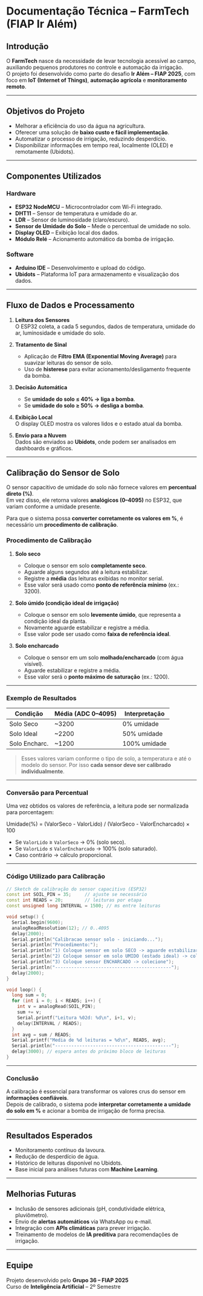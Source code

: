 # Documentação Técnica – FarmTech (FIAP Ir Além)

## Introdução
O **FarmTech** nasce da necessidade de levar tecnologia acessível ao campo, auxiliando pequenos produtores no controle e automação da irrigação.  
O projeto foi desenvolvido como parte do desafio **Ir Além – FIAP 2025**, com foco em **IoT (Internet of Things)**, **automação agrícola** e **monitoramento remoto**.

---

## Objetivos do Projeto
- Melhorar a eficiência do uso da água na agricultura.  
- Oferecer uma solução de **baixo custo e fácil implementação**.  
- Automatizar o processo de irrigação, reduzindo desperdício.  
- Disponibilizar informações em tempo real, localmente (OLED) e remotamente (Ubidots).  

---

## Componentes Utilizados

### Hardware
- **ESP32 NodeMCU** – Microcontrolador com Wi-Fi integrado.  
- **DHT11** – Sensor de temperatura e umidade do ar.  
- **LDR** – Sensor de luminosidade (claro/escuro).  
- **Sensor de Umidade do Solo** – Mede o percentual de umidade no solo.  
- **Display OLED** – Exibição local dos dados.  
- **Módulo Relé** – Acionamento automático da bomba de irrigação.  

### Software
- **Arduino IDE** – Desenvolvimento e upload do código.  
- **Ubidots** – Plataforma IoT para armazenamento e visualização dos dados.  

---

## Fluxo de Dados e Processamento

1. **Leitura dos Sensores**  
   O ESP32 coleta, a cada 5 segundos, dados de temperatura, umidade do ar, luminosidade e umidade do solo.

2. **Tratamento de Sinal**  
   - Aplicação de **Filtro EMA (Exponential Moving Average)** para suavizar leituras do sensor de solo.  
   - Uso de **histerese** para evitar acionamento/desligamento frequente da bomba.

3. **Decisão Automática**  
   - Se **umidade do solo ≤ 40% → liga a bomba**.  
   - Se **umidade do solo ≥ 50% → desliga a bomba**.  

4. **Exibição Local**  
   O display OLED mostra os valores lidos e o estado atual da bomba.

5. **Envio para a Nuvem**  
   Dados são enviados ao **Ubidots**, onde podem ser analisados em dashboards e gráficos.

---

## Calibração do Sensor de Solo

O sensor capacitivo de umidade do solo não fornece valores em **percentual direto (%)**.  
Em vez disso, ele retorna valores **analógicos (0–4095)** no ESP32, que variam conforme a umidade presente.

Para que o sistema possa **converter corretamente os valores em %**, é necessário um **procedimento de calibração**.

### Procedimento de Calibração

1. **Solo seco**  
   - Coloque o sensor em solo **completamente seco**.  
   - Aguarde alguns segundos até a leitura estabilizar.  
   - Registre a **média** das leituras exibidas no monitor serial.  
   - Esse valor será usado como **ponto de referência mínimo** (ex.: 3200).  

2. **Solo úmido (condição ideal de irrigação)**  
   - Coloque o sensor em solo **levemente úmido**, que representa a condição ideal da planta.  
   - Novamente aguarde estabilizar e registre a média.  
   - Esse valor pode ser usado como **faixa de referência ideal**.  

3. **Solo encharcado**  
   - Coloque o sensor em um solo **molhado/encharcado** (com água visível).  
   - Aguarde estabilizar e registre a média.  
   - Esse valor será o **ponto máximo de saturação** (ex.: 1200).  

---

### Exemplo de Resultados

| Condição      | Média (ADC 0–4095) | Interpretação |
|---------------|--------------------|---------------|
| Solo Seco     | ~3200              | 0% umidade    |
| Solo Ideal    | ~2200              | 50% umidade   |
| Solo Encharc. | ~1200              | 100% umidade  |

> Esses valores variam conforme o tipo de solo, a temperatura e até o modelo do sensor. Por isso **cada sensor deve ser calibrado individualmente**.

---

### Conversão para Percentual

Uma vez obtidos os valores de referência, a leitura pode ser normalizada para porcentagem:

Umidade(%) = (ValorSeco - ValorLido) / (ValorSeco - ValorEncharcado) × 100

- Se `ValorLido` ≥ `ValorSeco` → 0% (solo seco).  
- Se `ValorLido` ≤ `ValorEncharcado` → 100% (solo saturado).  
- Caso contrário → cálculo proporcional.  

---

### Código Utilizado para Calibração

```cpp
// Sketch de calibração do sensor capacitivo (ESP32)
const int SOIL_PIN = 35;     // ajuste se necessário
const int READS = 20;        // leituras por etapa
const unsigned long INTERVAL = 1500; // ms entre leituras

void setup() {
  Serial.begin(9600);
  analogReadResolution(12); // 0..4095
  delay(2000);
  Serial.println("Calibracao sensor solo - iniciando...");
  Serial.println("Procedimento:");
  Serial.println("1) Coloque sensor em solo SECO -> aguarde estabilizar -> colecione os valores mostrados");
  Serial.println("2) Coloque sensor em solo UMIDO (estado ideal) -> colecione");
  Serial.println("3) Coloque sensor ENCHARCADO -> colecione");
  Serial.println("-------------------------------------------");
  delay(2000);
}

void loop() {
  long sum = 0;
  for (int i = 0; i < READS; i++) {
    int v = analogRead(SOIL_PIN);
    sum += v;
    Serial.printf("Leitura %02d: %d\n", i+1, v);
    delay(INTERVAL / READS);
  }
  int avg = sum / READS;
  Serial.printf("Media de %d leituras = %d\n", READS, avg);
  Serial.println("-------------------------------------------");
  delay(3000); // espera antes do próximo bloco de leituras
}
```

---

### Conclusão
A calibração é essencial para transformar os valores crus do sensor em **informações confiáveis**.  
Depois de calibrado, o sistema pode **interpretar corretamente a umidade do solo em %** e acionar a bomba de irrigação de forma precisa.

---

## Resultados Esperados
- Monitoramento contínuo da lavoura.  
- Redução de desperdício de água.  
- Histórico de leituras disponível no Ubidots.  
- Base inicial para análises futuras com **Machine Learning**.  

---

## Melhorias Futuras
- Inclusão de sensores adicionais (pH, condutividade elétrica, pluviômetro).  
- Envio de **alertas automáticos** via WhatsApp ou e-mail.  
- Integração com **APIs climáticas** para prever irrigação.  
- Treinamento de modelos de **IA preditiva** para recomendações de irrigação.  

---

## Equipe
Projeto desenvolvido pelo **Grupo 36 – FIAP 2025**  
Curso de **Inteligência Artificial** – 2º Semestre  
